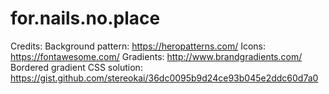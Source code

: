 # for.nails.no.place

Credits:
Background pattern: https://heropatterns.com/
Icons: https://fontawesome.com/
Gradients: http://www.brandgradients.com/
Bordered gradient CSS solution: https://gist.github.com/stereokai/36dc0095b9d24ce93b045e2ddc60d7a0
